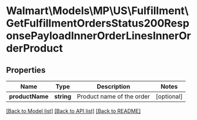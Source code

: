 # Walmart\Models\MP\US\Fulfillment\GetFulfillmentOrdersStatus200ResponsePayloadInnerOrderLinesInnerOrderProduct

## Properties

Name | Type | Description | Notes
------------ | ------------- | ------------- | -------------
**productName** | **string** | Product name of the order | [optional]


[[Back to Model list]](./) [[Back to API list]](../../../../../README.md#supported-apis) [[Back to README]](../../../../../README.md)
